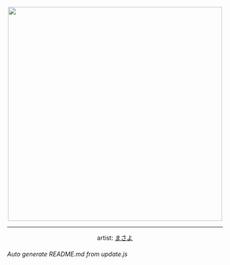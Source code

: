 
<p align="center">
  <img width="500" src="https://nekos.best/api/v2/neko/0302.png">
  <hr/>
  <center>
    artist: <a href="https://www.pixiv.net/en/artworks/84849363">まさよ</a>
  </center>
</p>


###### Auto generate README.md from update.js

